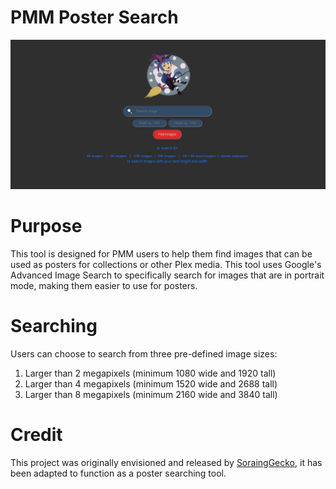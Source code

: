 # PMM Poster Search

![](/images/pic2.PNG)

# Purpose
<p>This tool is designed for PMM users to help them find images that can be used as posters for collections or other Plex media.
This tool uses Google's Advanced Image Search to specifically search for images that are in portrait mode, making them easier to use for posters.
</p>

# Searching
Users can choose to search from three pre-defined image sizes:
1) Larger than 2 megapixels (minimum 1080 wide and 1920 tall)
2) Larger than 4 megapixels (minimum 1520 wide and 2688 tall)
3) Larger than 8 megapixels (minimum 2160 wide and 3840 tall)

# Credit
This project was originally envisioned and released by [SoraingGecko](https://github.com/SoaringGecko/8K-image-search), it has been adapted to function as a poster searching tool.


